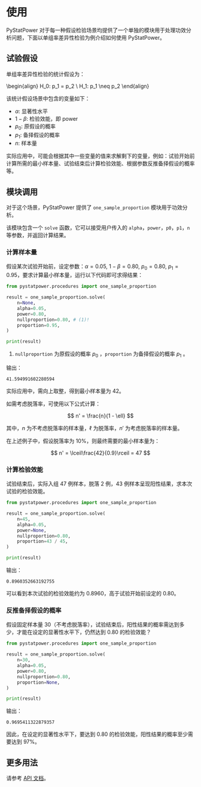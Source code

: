 # 使用

PyStatPower 对于每一种假设检验场景均提供了一个单独的模块用于处理功效分析问题，下面以单组率差异性检验为例介绍如何使用 PyStatPower。

## 试验假设

单组率差异性检验的统计假设为：

\begin{align}
H_0: p_1 = p_2 \\
H_1: p_1 \neq p_2
\end{align}

该统计假设场景中包含的变量如下：

- $\alpha$: 显著性水平
- $1-\beta$: 检验效能，即 power
- $p_0$: 原假设的概率
- $p_1$: 备择假设的概率
- $n$: 样本量

实际应用中，可能会根据其中一些变量的值来求解剩下的变量，例如：试验开始前计算所需的最小样本量、试验结束后计算检验效能、根据参数反推备择假设的概率等。

## 模块调用

对于这个场景，PyStatPower 提供了 `one_sample_proportion` 模块用于功效分析。

该模块包含一个 `solve` 函数，它可以接受用户传入的 `alpha`，`power`，`p0`，`p1`，`n` 等参数，并返回计算结果。

### 计算样本量

假设某次试验开始前，设定参数：$\alpha = 0.05$, $1-\beta = 0.80$, $p_0 = 0.80$, $p_1 = 0.95$，要求计算最小样本量，运行以下代码即可求得结果：

```python linenums="1" hl_lines="4"
from pystatpower.procedures import one_sample_proportion

result = one_sample_proportion.solve(
    n=None,
    alpha=0.05,
    power=0.80,
    nullproportion=0.80, # (1)!
    proportion=0.95,
)

print(result)
```

1. `nullproportion` 为原假设的概率 $p_0$ ，`proportion` 为备择假设的概率 $p_1$ 。

输出：

```text linenums="1"
41.594991602280594
```

实际应用中，需向上取整，得到最小样本量为 42。

如需考虑脱落率，可使用以下公式计算：

$$
n' = \frac{n}{1 - \ell}
$$

其中，$n$ 为不考虑脱落率的样本量，$\ell$ 为脱落率，$n'$ 为考虑脱落率的样本量。

在上述例子中，假设脱落率为 10%，则最终需要的最小样本量为：

$$
n' = \lceil\frac{42}{0.9}\rceil = 47
$$

### 计算检验效能

试验结束后，实际入组 47 例样本，脱落 2 例，43 例样本呈现阳性结果，求本次试验的检验效能。

```python linenums="1" hl_lines="6"
from pystatpower.procedures import one_sample_proportion

result = one_sample_proportion.solve(
    n=45,
    alpha=0.05,
    power=None,
    nullproportion=0.80,
    proportion=43 / 45,
)

print(result)
```

输出：

```text linenums="1"
0.8960352663192755
```

可以看到本次试验的检验效能约为 0.8960，高于试验开始前设定的 0.80。

### 反推备择假设的概率

假设固定样本量 30（不考虑脱落率），试验结束后，阳性结果的概率需达到多少，才能在设定的显著性水平下，仍然达到 0.80 的检验效能？

```python linenums="1" hl_lines="8"
from pystatpower.procedures import one_sample_proportion

result = one_sample_proportion.solve(
    n=30,
    alpha=0.05,
    power=0.80,
    nullproportion=0.80,
    proportion=None,
)

print(result)
```

输出：

```text linenums="1"
0.9695411322879357
```

因此，在设定的显著性水平下，要达到 0.80 的检验效能，阳性结果的概率至少需要达到 97%。

## 更多用法

请参考 [API 文档](./api/index.md)。
